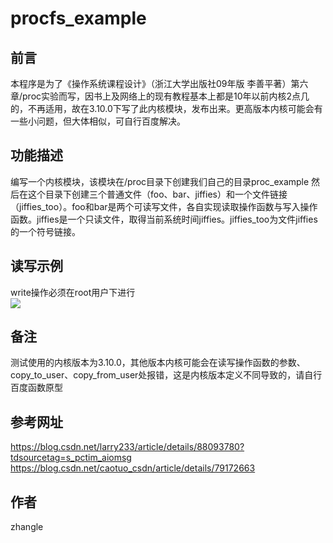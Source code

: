 # procfs_example

## 前言
本程序是为了《操作系统课程设计》（浙江大学出版社09年版 李善平著）第六章/proc实验而写，因书上及网络上的现有教程基本上都是10年以前内核2点几的，不再适用，故在3.10.0下写了此内核模块，发布出来。更高版本内核可能会有一些小问题，但大体相似，可自行百度解决。

## 功能描述
编写一个内核模块，该模块在/proc目录下创建我们自己的目录proc_example 然后在这个目录下创建三个普通文件（foo、bar、jiffies）和一个文件链接（jiffies_too）。foo和bar是两个可读写文件，各自实现读取操作函数与写入操作函数。jiffies是一个只读文件，取得当前系统时间jiffies。jiffies_too为文件jiffies的一个符号链接。

## 读写示例
write操作必须在root用户下进行  
![](https://ws1.sinaimg.cn/mw690/8d421749ly1g2qe3q0p9hj20iz07haam.jpg)

## 备注
测试使用的内核版本为3.10.0，其他版本内核可能会在读写操作函数的参数、copy_to_user、copy_from_user处报错，这是内核版本定义不同导致的，请自行百度函数原型

## 参考网址
https://blog.csdn.net/larry233/article/details/88093780?tdsourcetag=s_pctim_aiomsg
https://blog.csdn.net/caotuo_csdn/article/details/79172663

## 作者
zhangle
